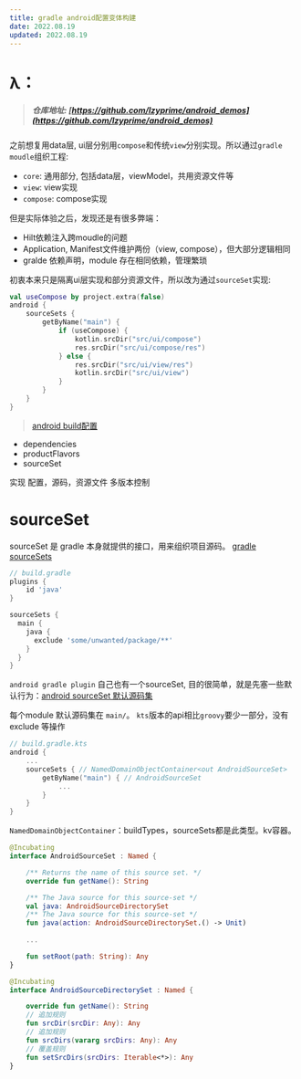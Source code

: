 ```yaml
---
title: gradle android配置变体构建
date: 2022.08.19
updated: 2022.08.19
---
```


# λ：

> ##### 仓库地址: [https://github.com/lzyprime/android_demos](https://github.com/lzyprime/android_demos)

之前想复用data层, ui层分别用`compose`和传统`view`分别实现。所以通过`gradle moudle`组织工程: 

- `core`: 通用部分, 包括data层，viewModel，共用资源文件等
- `view`: view实现
- `compose`: compose实现

但是实际体验之后，发现还是有很多弊端：

- Hilt依赖注入跨moudle的问题
- Application, Manifest文件维护两份（view, compose），但大部分逻辑相同
- gralde 依赖声明，module 存在相同依赖，管理繁琐

初衷本来只是隔离ui层实现和部分资源文件，所以改为通过`sourceSet`实现:

```kotlin
val useCompose by project.extra(false) 
android {
    sourceSets {
        getByName("main") {
            if (useCompose) {
                kotlin.srcDir("src/ui/compose")
                res.srcDir("src/ui/compose/res")
            } else {
                res.srcDir("src/ui/view/res")
                kotlin.srcDir("src/ui/view")
            }
        }
    }
}
```

> [android build配置](https://developer.android.com/studio/build)

- dependencies
- productFlavors
- sourceSet

实现 配置，源码，资源文件 多版本控制

# sourceSet

sourceSet 是 gradle 本身就提供的接口，用来组织项目源码。 [gradle sourceSets](https://docs.gradle.org/current/dsl/org.gradle.api.tasks.SourceSet.html)

```groovy
// build.gradle
plugins {
    id 'java'
}

sourceSets {
  main {
    java {
      exclude 'some/unwanted/package/**'
    }
  }
}
```

`android gradle plugin` 自己也有一个sourceSet, 目的很简单，就是先塞一些默认行为：[android sourceSet 默认源码集](https://developer.android.com/studio/build#sourcesets)

每个module 默认源码集在 `main/`。 `kts`版本的api相比`groovy`要少一部分，没有exclude 等操作

```kotlin
// build.gradle.kts
android {
    ...
    sourceSets { // NamedDomainObjectContainer<out AndroidSourceSet>
        getByName("main") { // AndroidSourceSet
            ...
        }
    }
}
```

`NamedDomainObjectContainer`：buildTypes，sourceSets都是此类型。kv容器。

```kotlin
@Incubating
interface AndroidSourceSet : Named {

    /** Returns the name of this source set. */
    override fun getName(): String

    /** The Java source for this source-set */
    val java: AndroidSourceDirectorySet
    /** The Java source for this source-set */
    fun java(action: AndroidSourceDirectorySet.() -> Unit)
    
    ...

    fun setRoot(path: String): Any
}

@Incubating
interface AndroidSourceDirectorySet : Named {

    override fun getName(): String
    // 追加规则
    fun srcDir(srcDir: Any): Any
    // 追加规则
    fun srcDirs(vararg srcDirs: Any): Any
    // 覆盖规则
    fun setSrcDirs(srcDirs: Iterable<*>): Any
}

```
